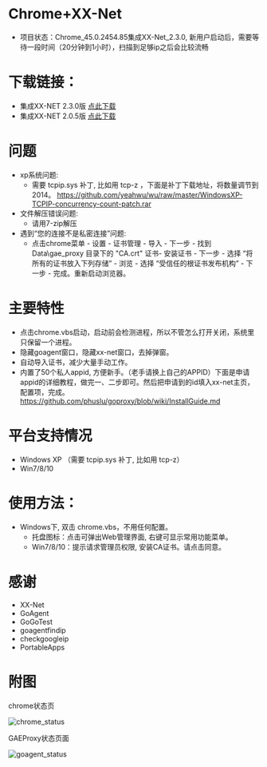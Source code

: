 
Chrome+XX-Net
========
* 项目状态：Chrome_45.0.2454.85集成XX-Net_2.3.0, 新用户启动后，需要等待一段时间（20分钟到1小时），扫描到足够ip之后会比较流畅   


下载链接：
==========
* 集成XX-NET 2.3.0版        [点此下载](https://github.com/yeahwu/chrome/archive/master.zip)  
* 集成XX-NET 2.0.5版        [点此下载](https://github.com/yeahwu/wu/releases/download/chrome/Chrome.XX205.zip) 
   

问题
========
* xp系统问题:
   - 需要 tcpip.sys 补丁, 比如用 tcp-z ，下面是补丁下载地址，将数量调节到2014。    https://github.com/yeahwu/wu/raw/master/WindowsXP-TCPIP-concurrency-count-patch.rar
* 文件解压错误问题: 
   - 请用7-zip解压
* 遇到“您的连接不是私密连接”问题: 
   - 点击chrome菜单 - 设置 - 证书管理 - 导入 - 下一步 - 找到Data\gae_proxy 目录下的 "CA.crt" 证书- 安装证书 - 下一步 - 选择 “将所有的证书放入下列存储” - 浏览 - 选择 “受信任的根证书发布机构” - 下一步 - 完成。重新启动浏览器。


主要特性
========
* 点击chrome.vbs启动，启动前会检测进程，所以不管怎么打开关闭，系统里只保留一个进程。
* 隐藏goagent窗口，隐藏xx-net窗口，去掉弹窗。
* 自动导入证书，减少大量手动工作。
* 内置了50个私人appid, 方便新手。（老手请换上自己的APPID）下面是申请appid的详细教程，做完一、二步即可。然后把申请到的id填入xx-net主页，配置项，完成。  https://github.com/phuslu/goproxy/blob/wiki/InstallGuide.md


平台支持情况
================
* Windows XP （需要 tcpip.sys 补丁, 比如用 tcp-z）
* Win7/8/10


使用方法：
========
* Windows下, 双击 chrome.vbs，不用任何配置。
  - 托盘图标：点击可弹出Web管理界面, 右键可显示常用功能菜单。
  - Win7/8/10：提示请求管理员权限, 安装CA证书。请点击同意。


感谢
=======
* XX-Net
* GoAgent
* GoGoTest
* goagentfindip
* checkgoogleip
* PortableApps


附图
======

chrome状态页

![chrome_status](http://a.hiphotos.baidu.com/image/pic/item/cdbf6c81800a19d88406df6235fa828ba61e464b.jpg)

GAEProxy状态页面

![goagent_status](https://cloud.githubusercontent.com/assets/10395528/5849287/f71c62fc-a1b9-11e4-9ae0-b33fc78ed5fd.png)


